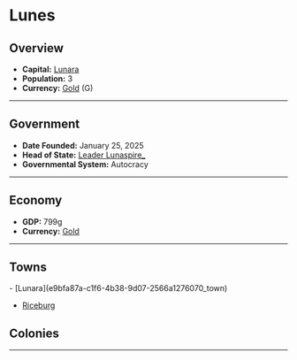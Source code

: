 <!--UNDEDITED FILE, remove this entire line if this file has been edited!-->
# <!--NAME-->Lunes<!--NAME-->

## Overview

- **Capital:** <!--CAPITAL_LINK-->[Lunara](e9bfa87a-c1f6-4b38-9d07-2566a1276070_town)<!--CAPITAL_LINK-->
- **Population:** <!--POPULATION-->3<!--POPULATION-->
- **Currency:** <!--CURRENCY_LINK-->[Gold](Gold_currency)<!--CURRENCY_LINK--> (<!--CURRENCY_ABV-->G<!--CURRENCY_ABV-->)

---

## Government

- **Date Founded:** <!--FOUNDED-->January 25, 2025<!--FOUNDED-->
- **Head of State:** <!--LEADER_TITLE_LINK-->[Leader Lunaspire_](Lunaspire__user)<!--LEADER_TITLE_LINK-->
- **Governmental System:** <!--GOVERNMENT-->Autocracy<!--GOVERNMENT-->

---

## Economy

- **GDP:** <!--GDP-->799g<!--GDP-->
- **Currency:** <!--CURRENCY_LINK-->[Gold](Gold_currency)<!--CURRENCY_LINK-->

---

## Towns

<!--TOWNS-->- [Lunara](e9bfa87a-c1f6-4b38-9d07-2566a1276070_town)
- [Riceburg](120a8485-7129-4328-83e5-5c31b88cb08c_town)<!--TOWNS-->

## Colonies

<!--COLONIES--><!--COLONIES-->

---